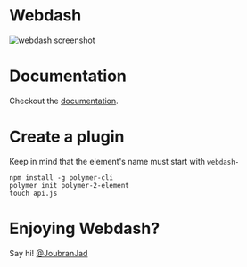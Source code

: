 # Webdash

![webdash screenshot](https://i.imgur.com/FFQuEpQ.jpg)

# Documentation

Checkout the [documentation](https://github.com/jadjoubran/webdash/wiki).


# Create a plugin

Keep in mind that the element's name must start with `webdash-`

```
npm install -g polymer-cli
polymer init polymer-2-element
touch api.js
```

# Enjoying Webdash?

Say hi! [@JoubranJad](https://twitter.com/JoubranJad)
